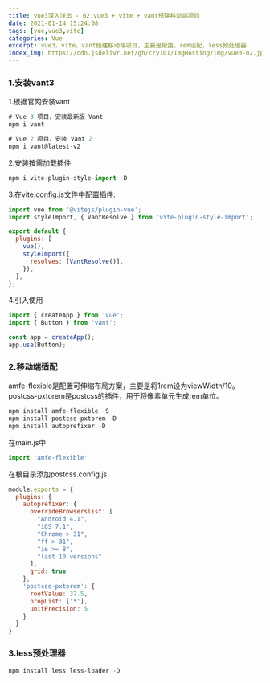 ```yaml
---
title: vue3深入浅出 - 02.vue3 + vite + vant搭建移动端项目
date: 2021-01-14 15:24:08
tags: [vue,vue3,vite]
categories: Vue
excerpt: vue3，vite，vant搭建移动端项目，主要是配置，rem适配，less预处理器
index_img: https://cdn.jsdelivr.net/gh/cry101/ImgHosting/img/vue3-02.jpg
---
```


### 1.安装vant3
1.根据官网安装vant
```js
# Vue 3 项目，安装最新版 Vant
npm i vant

# Vue 2 项目，安装 Vant 2
npm i vant@latest-v2
```

2.安装按需加载插件
```js
npm i vite-plugin-style-import -D
```

3.在vite.config.js文件中配置插件:
```js
import vue from '@vitejs/plugin-vue';
import styleImport, { VantResolve } from 'vite-plugin-style-import';

export default {
  plugins: [
    vue(),
    styleImport({
      resolves: [VantResolve()],
    }),
  ],
};
```

4.引入使用
```js
import { createApp } from 'vue';
import { Button } from 'vant';

const app = createApp();
app.use(Button);
```

### 2.移动端适配
amfe-flexible是配置可伸缩布局方案，主要是将1rem设为viewWidth/10。
postcss-pxtorem是postcss的插件，用于将像素单元生成rem单位。
```js
npm install amfe-flexible -S
npm install postcss-pxtorem -D
npm install autoprefixer -D
```

在main.js中
```js
import 'amfe-flexible'
```

在根目录添加postcss.config.js
```js
module.exports = {
  plugins: {
    autoprefixer: {
      overrideBrowserslist: [
        "Android 4.1",
        "iOS 7.1",
        "Chrome > 31",
        "ff > 31",
        "ie >= 8",
        "last 10 versions"
      ],
      grid: true
    },
    'postcss-pxtorem': {
      rootValue: 37.5,
      propList: ['*'],
      unitPrecision: 5
    }
  }
}
```

### 3.less预处理器
```js
npm install less less-loader -D
```